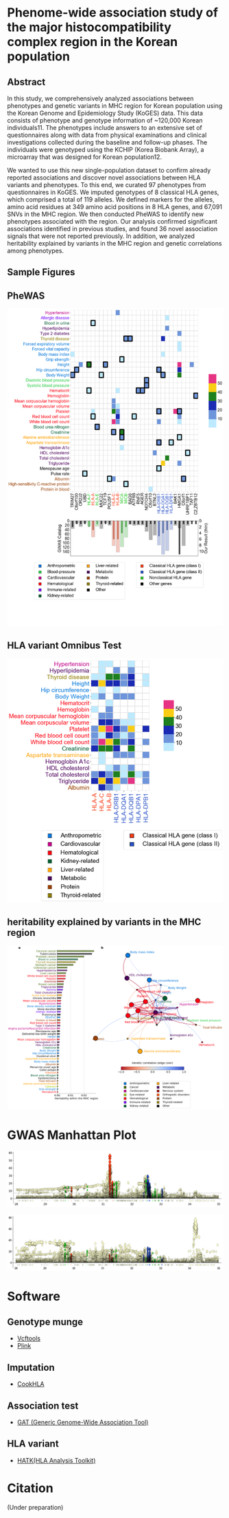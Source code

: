 # Phenome-wide association study of the major histocompatibility complex region in the Korean population 


## Abstract

In this study, we comprehensively analyzed associations between phenotypes and genetic variants in MHC region for Korean population using the Korean Genome and Epidemiology Study (KoGES) data. This data consists of phenotype and genotype information of ~120,000 Korean individuals11. The phenotypes include answers to an extensive set of questionnaires along with data from physical examinations and clinical investigations collected during the baseline and follow-up phases. The individuals were genotyped using the KCHIP (Korea Biobank Array), a microarray that was designed for Korean population12. 

We wanted to use this new single-population dataset to confirm already reported associations and discover novel associations between HLA variants and phenotypes. To this end, we curated 97 phenotypes from questionnaires in KoGES. We imputed genotypes of 8 classical HLA genes, which comprised a total of 119 alleles. We defined markers for the alleles, amino acid residues at 349 amino acid positions in 8 HLA genes, and 67,091 SNVs in the MHC region. We then conducted PheWAS to identify new phenotypes associated with the region. Our analysis confirmed significant associations identified in previous studies, and found 36 novel association signals that were not reported previously. In addition, we analyzed heritability explained by variants in the MHC region and genetic correlations among phenotypes.

## Sample Figures

## PheWAS
![PheWAS](github_images/phewas.png)

## HLA variant Omnibus Test
![Omnibus](github_images/HLA_omnibus.png)

## heritability explained by variants in the MHC region
![h2](github_images/h2_uni_bivar.png)

# GWAS Manhattan Plot
![wbc](github_images/wbc.step_01.merge.manhattan.png)

![height](github_images/height.step_01.merge.manhattan.png)


# Software

## Genotype munge
- [Vcftools](http://vcftools.sourceforge.net/)
- [Plink](www.cog-genomics.org/plink/2.0/)

## Imputation
- [CookHLA]()

## Association test
- [GAT (Generic Genome-Wide Association Tool)](https://github.com/ch6845/GAT)


## HLA variant
- [HATK(HLA Analysis Toolkit)](https://github.com/WansonChoi/HATK)

# Citation
(Under preparation)